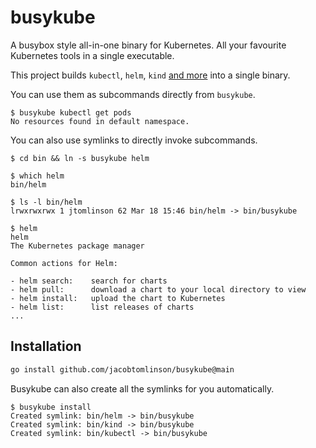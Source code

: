 # busykube

A busybox style all-in-one binary for Kubernetes. All your favourite Kubernetes tools in a single executable.

This project builds `kubectl`, `helm`, `kind` [and more]() into a single binary. 

You can use them as subcommands directly from `busykube`.

```console
$ busykube kubectl get pods
No resources found in default namespace.
```

You can also use symlinks to directly invoke subcommands.

```console
$ cd bin && ln -s busykube helm

$ which helm
bin/helm

$ ls -l bin/helm
lrwxrwxrwx 1 jtomlinson 62 Mar 18 15:46 bin/helm -> bin/busykube

$ helm
helm        
The Kubernetes package manager

Common actions for Helm:

- helm search:    search for charts
- helm pull:      download a chart to your local directory to view
- helm install:   upload the chart to Kubernetes
- helm list:      list releases of charts
...
```

## Installation

```bash
go install github.com/jacobtomlinson/busykube@main
```

Busykube can also create all the symlinks for you automatically.

```console
$ busykube install
Created symlink: bin/helm -> bin/busykube
Created symlink: bin/kind -> bin/busykube
Created symlink: bin/kubectl -> bin/busykube
```
